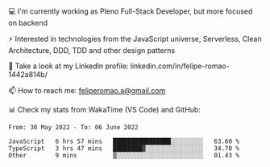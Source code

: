 💻 I'm currently working as Pleno Full-Stack Developer, but more focused on backend

⚡ Interested in technologies from the JavaScript universe, Serverless, Clean Architecture, DDD, TDD and other design patterns

👥 Take a look at my LinkedIn profile: linkedin.com/in/felipe-romao-1442a814b/

📫 How to reach me: feliperomao.a@gmail.com

📊 Check my stats from WakaTime (VS Code) and GitHub:

<!--START_SECTION:waka-->

```text
From: 30 May 2022 - To: 06 June 2022

JavaScript   6 hrs 57 mins   ████████████████░░░░░░░░░   63.60 %
TypeScript   3 hrs 47 mins   ████████▓░░░░░░░░░░░░░░░░   34.70 %
Other        9 mins          ▒░░░░░░░░░░░░░░░░░░░░░░░░   01.43 %
```

<!--END_SECTION:waka-->
